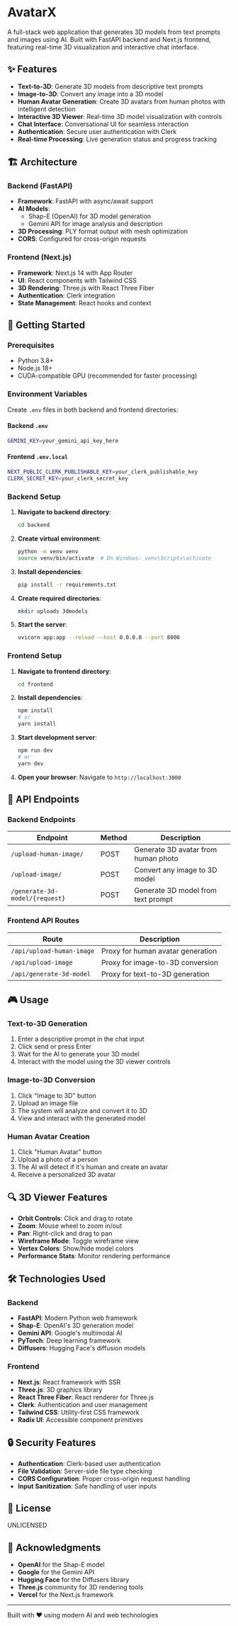 # AvatarX

A full-stack web application that generates 3D models from text prompts and images using AI. Built with FastAPI backend and Next.js frontend, featuring real-time 3D visualization and interactive chat interface.

## ✨ Features

- **Text-to-3D**: Generate 3D models from descriptive text prompts
- **Image-to-3D**: Convert any image into a 3D model
- **Human Avatar Generation**: Create 3D avatars from human photos with intelligent detection
- **Interactive 3D Viewer**: Real-time 3D model visualization with controls
- **Chat Interface**: Conversational UI for seamless interaction
- **Authentication**: Secure user authentication with Clerk
- **Real-time Processing**: Live generation status and progress tracking

## 🏗️ Architecture

### Backend (FastAPI)
- **Framework**: FastAPI with async/await support
- **AI Models**: 
  - Shap-E (OpenAI) for 3D model generation
  - Gemini API for image analysis and description
- **3D Processing**: PLY format output with mesh optimization
- **CORS**: Configured for cross-origin requests

### Frontend (Next.js)
- **Framework**: Next.js 14 with App Router
- **UI**: React components with Tailwind CSS
- **3D Rendering**: Three.js with React Three Fiber
- **Authentication**: Clerk integration
- **State Management**: React hooks and context

## 🚀 Getting Started

### Prerequisites

- Python 3.8+
- Node.js 18+
- CUDA-compatible GPU (recommended for faster processing)

### Environment Variables

Create `.env` files in both backend and frontend directories:

#### Backend `.env`
```bash
GEMINI_KEY=your_gemini_api_key_here
```

#### Frontend `.env.local`
```bash
NEXT_PUBLIC_CLERK_PUBLISHABLE_KEY=your_clerk_publishable_key
CLERK_SECRET_KEY=your_clerk_secret_key
```

### Backend Setup

1. **Navigate to backend directory**:
   ```bash
   cd backend
   ```

2. **Create virtual environment**:
   ```bash
   python -m venv venv
   source venv/bin/activate  # On Windows: venv\Scripts\activate
   ```

3. **Install dependencies**:
   ```bash
   pip install -r requirements.txt
   ```

4. **Create required directories**:
   ```bash
   mkdir uploads 3dmodels
   ```

5. **Start the server**:
   ```bash
   uvicorn app:app --reload --host 0.0.0.0 --port 8000
   ```

### Frontend Setup

1. **Navigate to frontend directory**:
   ```bash
   cd frontend
   ```

2. **Install dependencies**:
   ```bash
   npm install
   # or
   yarn install
   ```

3. **Start development server**:
   ```bash
   npm run dev
   # or
   yarn dev
   ```

4. **Open your browser**:
   Navigate to `http://localhost:3000`

## 🔧 API Endpoints

### Backend Endpoints

| Endpoint | Method | Description |
|----------|--------|-------------|
| `/upload-human-image/` | POST | Generate 3D avatar from human photo |
| `/upload-image/` | POST | Convert any image to 3D model |
| `/generate-3d-model/{request}` | POST | Generate 3D model from text prompt |

### Frontend API Routes

| Route | Description |
|-------|-------------|
| `/api/upload-human-image` | Proxy for human avatar generation |
| `/api/upload-image` | Proxy for image-to-3D conversion |
| `/api/generate-3d-model` | Proxy for text-to-3D generation |

## 🎮 Usage

### Text-to-3D Generation
1. Enter a descriptive prompt in the chat input
2. Click send or press Enter
3. Wait for the AI to generate your 3D model
4. Interact with the model using the 3D viewer controls

### Image-to-3D Conversion
1. Click "Image to 3D" button
2. Upload an image file
3. The system will analyze and convert it to 3D
4. View and interact with the generated model

### Human Avatar Creation
1. Click "Human Avatar" button
2. Upload a photo of a person
3. The AI will detect if it's human and create an avatar
4. Receive a personalized 3D avatar

## 🔍 3D Viewer Features

- **Orbit Controls**: Click and drag to rotate
- **Zoom**: Mouse wheel to zoom in/out
- **Pan**: Right-click and drag to pan
- **Wireframe Mode**: Toggle wireframe view
- **Vertex Colors**: Show/hide model colors
- **Performance Stats**: Monitor rendering performance

## 🛠️ Technologies Used

### Backend
- **FastAPI**: Modern Python web framework
- **Shap-E**: OpenAI's 3D generation model
- **Gemini API**: Google's multimodal AI
- **PyTorch**: Deep learning framework
- **Diffusers**: Hugging Face's diffusion models

### Frontend
- **Next.js**: React framework with SSR
- **Three.js**: 3D graphics library
- **React Three Fiber**: React renderer for Three.js
- **Clerk**: Authentication and user management
- **Tailwind CSS**: Utility-first CSS framework
- **Radix UI**: Accessible component primitives

## 🔒 Security Features

- **Authentication**: Clerk-based user authentication
- **File Validation**: Server-side file type checking
- **CORS Configuration**: Proper cross-origin request handling
- **Input Sanitization**: Safe handling of user inputs

## 📄 License

UNLICENSED

## 🙏 Acknowledgments

- **OpenAI** for the Shap-E model
- **Google** for the Gemini API
- **Hugging Face** for the Diffusers library
- **Three.js** community for 3D rendering tools
- **Vercel** for the Next.js framework

---

Built with ❤️ using modern AI and web technologies